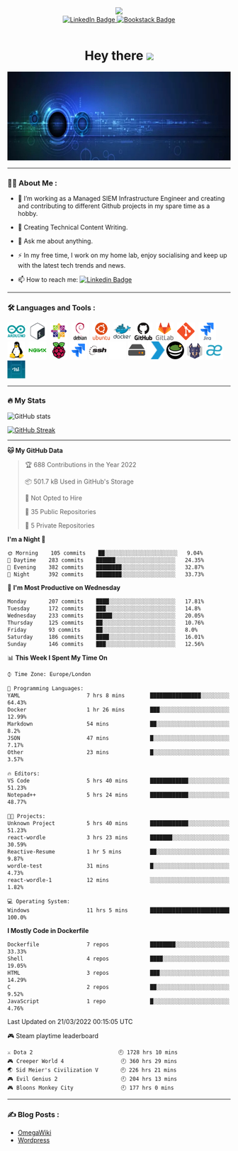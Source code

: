 <div id="header" align="center">
  <img src="https://media.giphy.com/media/f3iwJFOVOwuy7K6FFw/giphy.gif" width="300"/>
<div id="badges">
  <a href="https://www.linkedin.com/in/alexlaneit/">
    <img src="https://img.shields.io/badge/LinkedIn-blue?style=for-the-badge&logo=linkedin&logoColor=white" alt="LinkedIn Badge"/>
  </a>
  <a href="https://omegawiki.modem7.com">
  <img src="https://img.shields.io/badge/Bookstack-blue?style=for-the-badge&logo=BookStack&logoColor=white" alt="Bookstack Badge"/>
  </a>
</div>
  <img src="https://komarev.com/ghpvc/?username=modem7&style=flat-square&color=blue" alt=""/>
<h1>
  Hey there
  <img src="https://media.giphy.com/media/hvRJCLFzcasrR4ia7z/giphy.gif" width="30px"/>
</h1>
</div>

<div align="center">
  <img src="https://github.com/modem7/MiscAssets/blob/master/images/ezgif-6-79e26c05da.jpg" width="800" height="200"/>
</div>

---

### :man_technologist: About Me :
- :telescope: I’m working as a Managed SIEM Infrastructure Engineer and creating and contributing to different Github projects in my spare time as a hobby.

- :seedling: Creating Technical Content Writing.

- 💬 Ask me about anything.

- :zap: In my free time, I work on my home lab, enjoy socialising and keep up with the latest tech trends and news.

- :mailbox: How to reach me: [![Linkedin Badge](https://img.shields.io/badge/-AlexLaneIT-blue?style=flat&logo=Linkedin&logoColor=white)](https://www.linkedin.com/in/alexlaneit/)

---

### :hammer_and_wrench: Languages and Tools :
<div>
  <img src="https://raw.githubusercontent.com/devicons/devicon/master/icons/arduino/arduino-original-wordmark.svg" title="Arduino" alt="Arduino" width="40" height="40"/>&nbsp;
  <img src="https://raw.githubusercontent.com/devicons/devicon/master/icons/bash/bash-original.svg" title="Bash" alt="Bash" width="40" height="40"/>&nbsp;
  <img src="https://raw.githubusercontent.com/devicons/devicon/master/icons/centos/centos-original.svg" title="Centos" alt="Centos" width="40" height="40"/>&nbsp;
  <img src="https://raw.githubusercontent.com/devicons/devicon/master/icons/debian/debian-original-wordmark.svg" title="Daebian" alt="Debian " width="40" height="40"/>&nbsp;
  <img src="https://raw.githubusercontent.com/devicons/devicon/master/icons/ubuntu/ubuntu-plain-wordmark.svg" title="Ubuntu" alt="Ubuntu" width="40" height="40"/>&nbsp;
  <img src="https://raw.githubusercontent.com/devicons/devicon/master/icons/docker/docker-original-wordmark.svg" title="Docker" alt="Docker" width="40" height="40"/>&nbsp;
  <img src="https://raw.githubusercontent.com/devicons/devicon/master/icons/github/github-original-wordmark.svg"  title="Github" alt="Github" width="40" height="40"/>&nbsp;
  <img src="https://raw.githubusercontent.com/devicons/devicon/master/icons/gitlab/gitlab-original-wordmark.svg" title="Gitlab" alt="Gitlab" width="40" height="40"/>&nbsp;
  <img src="https://raw.githubusercontent.com/devicons/devicon/master/icons/git/git-original.svg" title="Git" alt="Git" width="40" height="40"/>&nbsp;
  <img src="https://raw.githubusercontent.com/devicons/devicon/master/icons/jira/jira-original-wordmark.svg" title="Jira" alt="Jira" width="40" height="40"/>&nbsp;
  <img src="https://raw.githubusercontent.com/devicons/devicon/master/icons/linux/linux-original.svg" title="Linux" alt="Linux" width="40" height="40"/>&nbsp;
  <img src="https://raw.githubusercontent.com/devicons/devicon/master/icons/nginx/nginx-original.svg" title="Nginx" alt="Nginx" width="40" height="40"/>&nbsp;
  <img src="https://raw.githubusercontent.com/devicons/devicon/master/icons/raspberrypi/raspberrypi-original.svg" title="Raspberrypi" alt="Raspberrypi" width="40" height="40"/>
  <img src="https://raw.githubusercontent.com/devicons/devicon/master/icons/jira/jira-original.svg" title="Jira" alt="Jira" width="40" height="40"/>
  <img src="https://raw.githubusercontent.com/devicons/devicon/master/icons/ssh/ssh-original-wordmark.svg" title="SSH" alt="SSH" width="40" height="40"/>
  <img src="https://github.com/modem7/MiscAssets/blob/master/Icons/droneci.png?raw=true" title="DroneCI" alt="DroneCI" width="40" height="40"/>
  <img src="https://github.com/modem7/MiscAssets/blob/master/Icons/borgbase.png" title="Borg" alt="Borg" width="40" height="40"/>
  <img src="https://github.com/modem7/MiscAssets/blob/master/Icons/3CX.png" title="3CX" alt="3CX" width="40" height="40"/>
  <img src="https://github.com/modem7/MiscAssets/blob/master/Icons/guac.png" title="Guacamole" alt="Guacamole" width="40" height="40"/>
  <img src="https://github.com/modem7/MiscAssets/blob/master/Icons/snyk.png" title="Snyk" alt="Snyk" width="40" height="40"/>
  <img src="https://github.com/modem7/MiscAssets/blob/master/Icons/traefik.png" title="Traefik" alt="Traefik" width="40" height="40"/>
  <img src="https://github.com/modem7/MiscAssets/blob/master/Icons/wekan-logo.png" title="Wekan" alt="Wekan" width="40" height="40"/>
</div>

---

### :fire: My Stats
![GitHub stats](https://github-readme-stats.vercel.app/api?username=modem7&show_icons=true&theme=gotham&count_private=true")

[![GitHub Streak](http://github-readme-streak-stats.herokuapp.com?user=modem7&theme=dark&date_format=M%20j%5B%2C%20Y%5D)](https://git.io/streak-stats)

---

<!--START_SECTION:waka-->
**🐱 My GitHub Data** 

> 🏆 688 Contributions in the Year 2022
 > 
> 📦 501.7 kB Used in GitHub's Storage 
 > 
> 🚫 Not Opted to Hire
 > 
> 📜 35 Public Repositories 
 > 
> 🔑 5 Private Repositories  
 > 
**I'm a Night 🦉** 

```text
🌞 Morning    105 commits    ██░░░░░░░░░░░░░░░░░░░░░░░   9.04% 
🌆 Daytime    283 commits    ██████░░░░░░░░░░░░░░░░░░░   24.35% 
🌃 Evening    382 commits    ████████░░░░░░░░░░░░░░░░░   32.87% 
🌙 Night      392 commits    ████████░░░░░░░░░░░░░░░░░   33.73%

```
📅 **I'm Most Productive on Wednesday** 

```text
Monday       207 commits    ████░░░░░░░░░░░░░░░░░░░░░   17.81% 
Tuesday      172 commits    ███░░░░░░░░░░░░░░░░░░░░░░   14.8% 
Wednesday    233 commits    █████░░░░░░░░░░░░░░░░░░░░   20.05% 
Thursday     125 commits    ██░░░░░░░░░░░░░░░░░░░░░░░   10.76% 
Friday       93 commits     ██░░░░░░░░░░░░░░░░░░░░░░░   8.0% 
Saturday     186 commits    ████░░░░░░░░░░░░░░░░░░░░░   16.01% 
Sunday       146 commits    ███░░░░░░░░░░░░░░░░░░░░░░   12.56%

```


📊 **This Week I Spent My Time On** 

```text
⌚︎ Time Zone: Europe/London

💬 Programming Languages: 
YAML                     7 hrs 8 mins        ████████████████░░░░░░░░░   64.43% 
Docker                   1 hr 26 mins        ███░░░░░░░░░░░░░░░░░░░░░░   12.99% 
Markdown                 54 mins             ██░░░░░░░░░░░░░░░░░░░░░░░   8.2% 
JSON                     47 mins             █░░░░░░░░░░░░░░░░░░░░░░░░   7.17% 
Other                    23 mins             █░░░░░░░░░░░░░░░░░░░░░░░░   3.57%

🔥 Editors: 
VS Code                  5 hrs 40 mins       ████████████░░░░░░░░░░░░░   51.23% 
Notepad++                5 hrs 24 mins       ████████████░░░░░░░░░░░░░   48.77%

🐱‍💻 Projects: 
Unknown Project          5 hrs 40 mins       ████████████░░░░░░░░░░░░░   51.23% 
react-wordle             3 hrs 23 mins       ███████░░░░░░░░░░░░░░░░░░   30.59% 
Reactive-Resume          1 hr 5 mins         ██░░░░░░░░░░░░░░░░░░░░░░░   9.87% 
wordle-test              31 mins             █░░░░░░░░░░░░░░░░░░░░░░░░   4.73% 
react-wordle-1           12 mins             ░░░░░░░░░░░░░░░░░░░░░░░░░   1.82%

💻 Operating System: 
Windows                  11 hrs 5 mins       █████████████████████████   100.0%

```

**I Mostly Code in Dockerfile** 

```text
Dockerfile               7 repos             ████████░░░░░░░░░░░░░░░░░   33.33% 
Shell                    4 repos             ████░░░░░░░░░░░░░░░░░░░░░   19.05% 
HTML                     3 repos             ███░░░░░░░░░░░░░░░░░░░░░░   14.29% 
C                        2 repos             ██░░░░░░░░░░░░░░░░░░░░░░░   9.52% 
JavaScript               1 repo              █░░░░░░░░░░░░░░░░░░░░░░░░   4.76%

```



 Last Updated on 21/03/2022 00:15:05 UTC
<!--END_SECTION:waka-->

<!-- steam-box start -->
🎮 Steam playtime leaderboard
```text
⚔️ Dota 2                           🕘 1728 hrs 10 mins
🎮 Creeper World 4                  🕘 360 hrs 29 mins
🌏 Sid Meier's Civilization V       🕘 226 hrs 21 mins
🎮 Evil Genius 2                    🕘 204 hrs 13 mins
🎮 Bloons Monkey City               🕘 177 hrs 0 mins
```
<!-- Powered by https://github.com/YouEclipse/steam-box . -->
<!-- steam-box end -->

---

### :writing_hand: Blog Posts :
- [OmegaWiki](https://omegawiki.modem7.com)
- [Wordpress](https://modem7.wordpress.com)
